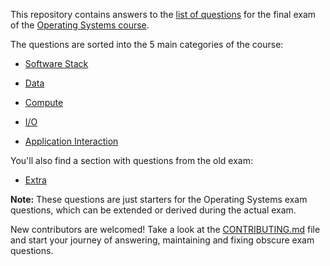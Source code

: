 This repository contains answers to the [list of questions](https://docs.google.com/document/d/1KPusyyFU5nIh63CuR5IFmFfRH-IAs8Tg_TOwi-RcpfI/edit#heading=h.51rdwvwkjokc) for the final exam of the [Operating Systems course](http://ocw.cs.pub.ro/courses/so).

The questions are sorted into the 5 main categories of the course:

- [Software Stack](https://open-education-hub.github.io/operating-systems/Software-Stack/)

- [Data](https://open-education-hub.github.io/operating-systems/Data/)

- [Compute](https://open-education-hub.github.io/operating-systems/Compute/)

- [I/O](https://open-education-hub.github.io/operating-systems/I/O/)

- [Application Interaction](https://open-education-hub.github.io/operating-systems/Application-Interaction/)

You'll also find a section with questions from the old exam:

- [Extra](https://github.com/mariasfiraiala/SO-exam/blob/master/extra/extra-q%26a.md)

**Note:** These questions are just starters for the Operating Systems exam questions, which can be extended or derived during the actual exam.

New contributors are welcomed!
Take a look at the [CONTRIBUTING.md](https://github.com/mariasfiraiala/SO-exam/blob/master/CONTRIBUTING.md) file and start your journey of answering, maintaining and fixing obscure exam questions.
